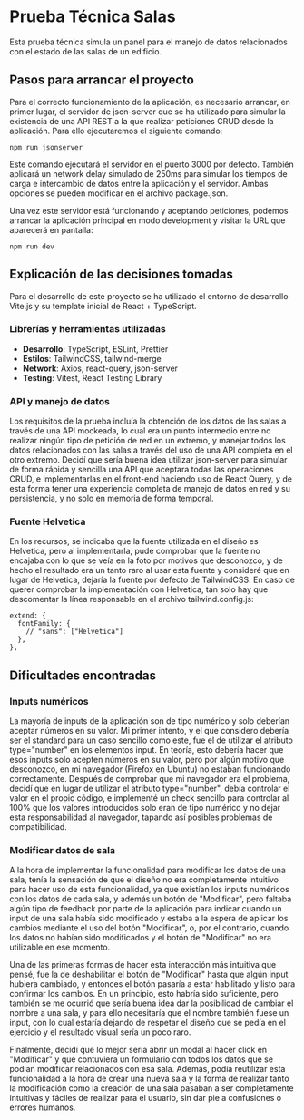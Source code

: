 # Prueba Técnica Salas

Esta prueba técnica simula un panel para el manejo de datos relacionados con el estado de las salas de un edificio.

## Pasos para arrancar el proyecto

Para el correcto funcionamiento de la aplicación, es necesario arrancar, en primer lugar, el servidor de json-server que se ha utilizado para simular la existencia de una API REST a la que realizar peticiones CRUD desde la aplicación. Para ello ejecutaremos el siguiente comando:

```
npm run jsonserver
```

Este comando ejecutará el servidor en el puerto 3000 por defecto. También aplicará un network delay simulado de 250ms para simular los tiempos de carga e intercambio de datos entre la aplicación y el servidor. Ambas opciones se pueden modificar en el archivo package.json.

Una vez este servidor está funcionando y aceptando peticiones, podemos arrancar la aplicación principal en modo development y visitar la URL que aparecerá en pantalla:

```
npm run dev
```

## Explicación de las decisiones tomadas

Para el desarrollo de este proyecto se ha utilizado el entorno de desarrollo Vite.js y su template inicial de React + TypeScript.

### Librerías y herramientas utilizadas

- **Desarrollo**: TypeScript, ESLint, Prettier
- **Estilos**: TailwindCSS, tailwind-merge
- **Network**: Axios, react-query, json-server
- **Testing**: Vitest, React Testing Library

### API y manejo de datos

Los requisitos de la prueba incluía la obtención de los datos de las salas a través de una API mockeada, lo cual era un punto intermedio entre no realizar ningún tipo de petición de red en un extremo, y manejar todos los datos relacionados con las salas a través del uso de una API completa en el otro extremo. Decidí que sería buena idea utilizar json-server para simular de forma rápida y sencilla una API que aceptara todas las operaciones CRUD, e implementarlas en el front-end haciendo uso de React Query, y de esta forma tener una experiencia completa de manejo de datos en red y su persistencia, y no solo en memoria de forma temporal.

### Fuente Helvetica
En los recursos, se indicaba que la fuente utilizada en el diseño es Helvetica, pero al implementarla, pude comprobar que la fuente no encajaba con lo que se veía en la foto por motivos que desconozco, y de hecho el resultado era un tanto raro al usar esta fuente y consideré que en lugar de Helvetica, dejaría la fuente por defecto de TailwindCSS. En caso de querer comprobar la implementación con Helvetica, tan solo hay que descomentar la línea responsable en el archivo tailwind.config.js:

```
extend: {
  fontFamily: {
    // "sans": ["Helvetica"]
  },
},
```

## Dificultades encontradas

### Inputs numéricos

La mayoría de inputs de la aplicación son de tipo numérico y solo deberían aceptar números en su valor. Mi primer intento, y el que considero debería ser el standard para un caso sencillo como este, fue el de utilizar el atributo type="number" en los elementos input. En teoría, esto debería hacer que esos inputs solo acepten números en su valor, pero por algún motivo que desconozco, en mi navegador (Firefox en Ubuntu) no estaban funcionando correctamente. Después de comprobar que mi navegador era el problema, decidí que en lugar de utilizar el atributo type="number", debía controlar el valor en el propio código, e implementé un check sencillo para controlar al 100% que los valores introducidos solo eran de tipo numérico y no dejar esta responsabilidad al navegador, tapando así posibles problemas de compatibilidad.

### Modificar datos de sala

A la hora de implementar la funcionalidad para modificar los datos de una sala, tenía la sensación de que el diseño no era completamente intuitivo para hacer uso de esta funcionalidad, ya que existían los inputs numéricos con los datos de cada sala, y además un botón de "Modificar", pero faltaba algún tipo de feedback por parte de la aplicación para indicar cuando un input de una sala había sido modificado y estaba a la espera de aplicar los cambios mediante el uso del botón "Modificar", o, por el contrario, cuando los datos no habían sido modificados y el botón de "Modificar" no era utilizable en ese momento.

Una de las primeras formas de hacer esta interacción más intuitiva que pensé, fue la de deshabilitar el botón de "Modificar" hasta que algún input hubiera cambiado, y entonces el botón pasaría a estar habilitado y listo para confirmar los cambios. En un principio, esto habría sido suficiente, pero también se me ocurrió que sería buena idea dar la posibilidad de cambiar el nombre a una sala, y para ello necesitaría que el nombre también fuese un input, con lo cual estaría dejando de respetar el diseño que se pedía en el ejercicio y el resultado visual sería un poco raro.

Finalmente, decidí que lo mejor sería abrir un modal al hacer click en "Modificar" y que contuviera un formulario con todos los datos que se podían modificar relacionados con esa sala. Además, podía reutilizar esta funcionalidad a la hora de crear una nueva sala y la forma de realizar tanto la modificación como la creación de una sala pasaban a ser completamente intuitivas y fáciles de realizar para el usuario, sin dar pie a confusiones o errores humanos.